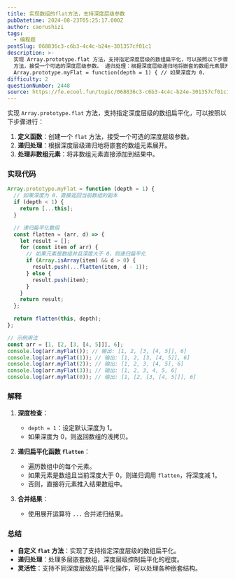 ```yaml
---
title: 实现数组的flat方法，支持深度层级参数
pubDatetime: 2024-08-23T05:25:17.000Z
author: caorushizi
tags:
  - 编程题
postSlug: 068836c3-c6b3-4c4c-b24e-301357cf01c1
description: >-
  实现 Array.prototype.flat 方法，支持指定深度层级的数组扁平化，可以按照以下步骤进行： 定义函数：创建一个 flat
  方法，接受一个可选的深度层级参数。 递归处理：根据深度层级递归地将嵌套的数组元素展开。 处理非数组元素：将非数组元素直接添加到结果中。 实现代码
  Array.prototype.myFlat = function(depth = 1) { // 如果深度为 0，
difficulty: 2
questionNumber: 2448
source: https://fe.ecool.fun/topic/068836c3-c6b3-4c4c-b24e-301357cf01c1
---
```


实现 `Array.prototype.flat` 方法，支持指定深度层级的数组扁平化，可以按照以下步骤进行：

1. **定义函数**：创建一个 `flat` 方法，接受一个可选的深度层级参数。
2. **递归处理**：根据深度层级递归地将嵌套的数组元素展开。
3. **处理非数组元素**：将非数组元素直接添加到结果中。

### 实现代码

```javascript
Array.prototype.myFlat = function (depth = 1) {
  // 如果深度为 0，直接返回当前数组的副本
  if (depth < 1) {
    return [...this];
  }

  // 递归扁平化数组
  const flatten = (arr, d) => {
    let result = [];
    for (const item of arr) {
      // 如果元素是数组并且深度大于 0，则递归扁平化
      if (Array.isArray(item) && d > 0) {
        result.push(...flatten(item, d - 1));
      } else {
        result.push(item);
      }
    }
    return result;
  };

  return flatten(this, depth);
};

// 示例用法
const arr = [1, [2, [3, [4, 5]]], 6];
console.log(arr.myFlat()); // 输出: [1, 2, [3, [4, 5]], 6]
console.log(arr.myFlat(1)); // 输出: [1, 2, [3, [4, 5]], 6]
console.log(arr.myFlat(2)); // 输出: [1, 2, 3, [4, 5], 6]
console.log(arr.myFlat(3)); // 输出: [1, 2, 3, 4, 5, 6]
console.log(arr.myFlat(0)); // 输出: [1, [2, [3, [4, 5]]], 6]
```

### 解释

1. **深度检查**：

   - `depth = 1`：设定默认深度为 1。
   - 如果深度为 0，则返回数组的浅拷贝。

2. **递归扁平化函数 `flatten`**：

   - 遍历数组中的每个元素。
   - 如果元素是数组且当前深度大于 0，则递归调用 `flatten`，将深度减 1。
   - 否则，直接将元素推入结果数组中。

3. **合并结果**：
   - 使用展开运算符 `...` 合并递归结果。

### 总结

- **自定义 `flat` 方法**：实现了支持指定深度层级的数组扁平化。
- **递归处理**：处理多层嵌套数组，深度层级控制扁平化的程度。
- **灵活性**：支持不同深度层级的扁平化操作，可以处理各种嵌套结构。
